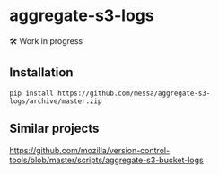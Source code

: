 aggregate-s3-logs
=================

:hammer_and_wrench: Work in progress


Installation
------------

```shell
pip install https://github.com/messa/aggregate-s3-logs/archive/master.zip
```


Similar projects
----------------

https://github.com/mozilla/version-control-tools/blob/master/scripts/aggregate-s3-bucket-logs
